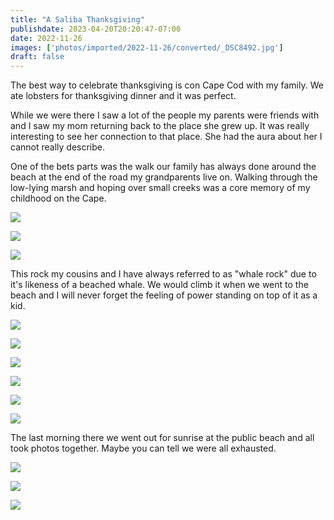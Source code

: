 ```yaml
---
title: "A Saliba Thanksgiving"
publishdate: 2023-04-20T20:20:47-07:00
date: 2022-11-26
images: ['photos/imported/2022-11-26/converted/_DSC8492.jpg']
draft: false
---
```


The best way to celebrate thanksgiving is con Cape Cod with my family.  We ate lobsters for thanksgiving dinner and it was perfect.

While we were there I saw a lot of the people my parents were friends with and I saw my mom returning back to the place she grew up.  It was really interesting to see her connection to that place.  She had the aura about her I cannot really describe.

One of the bets parts was the walk our family has always done around the beach at the end of the road my grandparents live on.  Walking through the low-lying marsh and hoping over small creeks was a core memory of my childhood on the Cape.

![](../photos/imported/2022-11-26/converted/_DSC8221.jpg)

![](../photos/imported/2022-11-26/converted/_DSC8222.jpg)

![](../photos/imported/2022-11-26/converted/_DSC8251.jpg)

This rock my cousins and I have always referred to as "whale rock" due to it's likeness of a beached whale.  We would climb it when we went to the beach and I will never forget the feeling of power standing on top of it as a kid.

![](../photos/imported/2022-11-26/converted/_DSC8268.jpg)

![](../photos/imported/2022-11-26/converted/_DSC8269.jpg)

![](../photos/imported/2022-11-26/converted/_DSC8287.jpg)

![](../photos/imported/2022-11-26/converted/_DSC8299.jpg)

![](../photos/imported/2022-11-26/converted/_DSC8305.jpg)

![](../photos/imported/2022-11-26/converted/_DSC8313.jpg)

The last morning there we went out for sunrise at the public beach and all took photos together.  Maybe you can tell we were all exhausted.

![](../photos/imported/2022-11-26/converted/_DSC8480.jpg)

![](../photos/imported/2022-11-26/converted/_DSC8492.jpg)

![](../photos/imported/2022-11-26/converted/_DSC8503.jpg)
